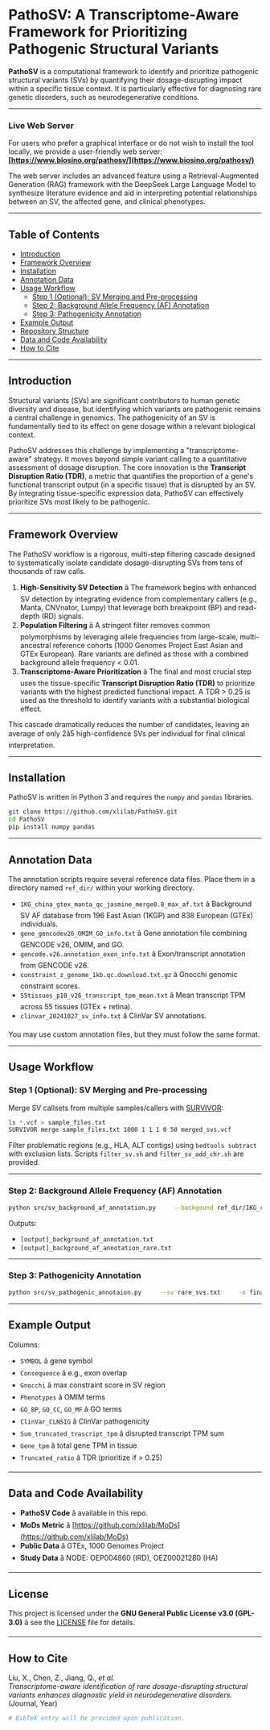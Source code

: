 # PathoSV: A Transcriptome-Aware Framework for Prioritizing Pathogenic Structural Variants

**PathoSV** is a computational framework to identify and prioritize pathogenic structural variants (SVs) by quantifying their dosage-disrupting impact within a specific tissue context. It is particularly effective for diagnosing rare genetic disorders, such as neurodegenerative conditions.

---

### Live Web Server
For users who prefer a graphical interface or do not wish to install the tool locally, we provide a user-friendly web server:  
**[https://www.biosino.org/pathosv/](https://www.biosino.org/pathosv/)**

The web server includes an advanced feature using a Retrieval-Augmented Generation (RAG) framework with the DeepSeek Large Language Model to synthesize literature evidence and aid in interpreting potential relationships between an SV, the affected gene, and clinical phenotypes.

---

## Table of Contents
- [Introduction](#introduction)  
- [Framework Overview](#framework-overview)  
- [Installation](#installation)  
- [Annotation Data](#annotation-data)  
- [Usage Workflow](#usage-workflow)  
  - [Step 1 (Optional): SV Merging and Pre-processing](#step-1-optional-sv-merging-and-pre-processing)  
  - [Step 2: Background Allele Frequency (AF) Annotation](#step-2-background-allele-frequency-af-annotation)  
  - [Step 3: Pathogenicity Annotation](#step-3-pathogenicity-annotation)  
- [Example Output](#example-output)  
- [Repository Structure](#repository-structure)  
- [Data and Code Availability](#data-and-code-availability)  
- [How to Cite](#how-to-cite)  

---

## Introduction
Structural variants (SVs) are significant contributors to human genetic diversity and disease, but identifying which variants are pathogenic remains a central challenge in genomics. The pathogenicity of an SV is fundamentally tied to its effect on gene dosage within a relevant biological context.

PathoSV addresses this challenge by implementing a "transcriptome-aware" strategy. It moves beyond simple variant calling to a quantitative assessment of dosage disruption. The core innovation is the **Transcript Disruption Ratio (TDR)**, a metric that quantifies the proportion of a gene's functional transcript output (in a specific tissue) that is disrupted by an SV. By integrating tissue-specific expression data, PathoSV can effectively prioritize SVs most likely to be pathogenic.

---

## Framework Overview
The PathoSV workflow is a rigorous, multi-step filtering cascade designed to systematically isolate candidate dosage-disrupting SVs from tens of thousands of raw calls.

1. **High-Sensitivity SV Detection** â The framework begins with enhanced SV detection by integrating evidence from complementary callers (e.g., Manta, CNVnator, Lumpy) that leverage both breakpoint (BP) and read-depth (RD) signals.
2. **Population Filtering** â A stringent filter removes common polymorphisms by leveraging allele frequencies from large-scale, multi-ancestral reference cohorts (1000 Genomes Project East Asian and GTEx European). Rare variants are defined as those with a combined background allele frequency < 0.01.
3. **Transcriptome-Aware Prioritization** â The final and most crucial step uses the tissue-specific **Transcript Disruption Ratio (TDR)** to prioritize variants with the highest predicted functional impact. A TDR > 0.25 is used as the threshold to identify variants with a substantial biological effect.

This cascade dramatically reduces the number of candidates, leaving an average of only 2â5 high-confidence SVs per individual for final clinical interpretation.

---

## Installation
PathoSV is written in Python 3 and requires the `numpy` and `pandas` libraries.

```bash
git clone https://github.com/xlilab/PathoSV.git
cd PathoSV
pip install numpy pandas
```

---

## Annotation Data
The annotation scripts require several reference data files. Place them in a directory named `ref_dir/` within your working directory.

- `1KG_china_gtex_manta_qc_jasmine_merge0.8_max_af.txt` â Background SV AF database from 196 East Asian (1KGP) and 838 European (GTEx) individuals.  
- `gene_gencodev26_OMIM_GO_info.txt` â Gene annotation file combining GENCODE v26, OMIM, and GO.  
- `gencode.v26.annotation_exon_info.txt` â Exon/transcript annotation from GENCODE v26.  
- `constraint_z_genome_1kb.qc.download.txt.gz` â Gnocchi genomic constraint scores.  
- `55tissues_p10_v26_transcript_tpm_mean.txt` â Mean transcript TPM across 55 tissues (GTEx + retina).  
- `clinvar_20241027_sv_info.txt` â ClinVar SV annotations.

You may use custom annotation files, but they must follow the same format.

---

## Usage Workflow

### Step 1 (Optional): SV Merging and Pre-processing
Merge SV callsets from multiple samples/callers with [SURVIVOR](https://github.com/fritzsedlazeck/SURVIVOR):

```bash
ls *.vcf > sample_files.txt
SURVIVOR merge sample_files.txt 1000 1 1 1 0 50 merged_svs.vcf
```

Filter problematic regions (e.g., HLA, ALT contigs) using `bedtools subtract` with exclusion lists. Scripts `filter_sv.sh` and `filter_sv_add_chr.sh` are provided.

---

### Step 2: Background Allele Frequency (AF) Annotation
```bash
python src/sv_background_af_annotation.py     --backgound ref_dir/1KG_china_gtex_manta_qc_jasmine_merge0.8_max_af.txt     --sv your_input_svs.vcf     --o output_prefix     --threshold 0.01     --rare True
```
Outputs:
- `[output]_background_af_annotation.txt`
- `[output]_background_af_annotation_rare.txt`

---

### Step 3: Pathogenicity Annotation
```bash
python src/sv_pathogenic_annotaion.py     --sv rare_svs.txt     -o final_output     --tissue "Retina"     --gene ref_dir/gene_gencodev26_OMIM_GO_info.txt     --exon ref_dir/gencode.v26.annotation_exon_info.txt     --gnocchi ref_dir/constraint_z_genome_1kb.qc.download.txt.gz     --clinvar ref_dir/clinvar_20241027_sv_info.txt     --tpm_trans ref_dir/55tissues_p10_v26_transcript_tpm_mean.txt
```

---

## Example Output
Columns:
- `SYMBOL` â gene symbol  
- `Consequence` â e.g., exon overlap  
- `Gnocchi` â max constraint score in SV region  
- `Phenotypes` â OMIM terms  
- `GO_BP`, `GO_CC`, `GO_MF` â GO terms  
- `ClinVar_CLNSIG` â ClinVar pathogenicity  
- `Sum_truncated_trascript_tpm` â disrupted transcript TPM sum  
- `Gene_tpm` â total gene TPM in tissue  
- `Truncated_ratio` â TDR (prioritize if > 0.25)  


---

## Data and Code Availability
- **PathoSV Code** â available in this repo.  
- **MoDs Metric** â [https://github.com/xlilab/MoDs](https://github.com/xlilab/MoDs)  
- **Public Data** â GTEx, 1000 Genomes Project  
- **Study Data** â NODE: OEP004860 (IRD), OEZ00021280 (HA)  

---

## License
This project is licensed under the **GNU General Public License v3.0 (GPL-3.0)** â see the [LICENSE](LICENSE) file for details.

---

## How to Cite
Liu, X., Chen, Z., Jiang, Q., *et al.*  
*Transcriptome-aware identification of rare dosage-disrupting structural variants enhances diagnostic yield in neurodegenerative disorders.* (Journal, Year)  

```bibtex
# BibTeX entry will be provided upon publication.
```
